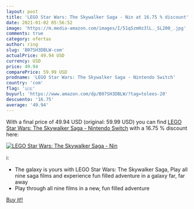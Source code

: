 ```yaml
---
layout: post
title: 'LEGO Star Wars: The Skywalker Saga - Nin at 16.75 % discount'
date: 2021-01-02 05:56:52
image: 'https://m.media-amazon.com/images/I/51qSzmHz3lL._SL200_.jpg'
comments: true
category: ofertas
author: ring
slug: 'B07SH3DBLW-com'
actualPrice: 49.94 USD
currency: USD
price: 49.94
comparePrice: 59.99 USD
prodname: 'LEGO Star Wars: The Skywalker Saga - Nintendo Switch'
country: 'com'
flag: '🇺🇸'
buyurl: 'https://www.amazon.com/dp/B07SH3DBLW/?tag=tolees-20'
descuento: '16.75'
average: '49.94'
---
```


With a final price of 49.94 USD (original: 59.99 USD) you can find [LEGO Star Wars: The Skywalker Saga - Nintendo Switch](https://www.amazon.com/dp/B07SH3DBLW/?tag=tolees-20) with a  16.75 % discount here:

[![LEGO Star Wars: The Skywalker Saga - Nin](https://m.media-amazon.com/images/I/51qSzmHz3lL._SL200_.jpg)](https://www.amazon.com/dp/B07SH3DBLW/?tag=tolees-20)

ℹ️:

- The galaxy is yours with LEGO Star Wars: The Skywalker Saga, Play all nine saga films and experience fun filled adventure in a galaxy far, far away
- Play through all nine films in a new, fun filled adventure

[Buy it!!](https://www.amazon.com/dp/B07SH3DBLW/?tag=tolees-20)
